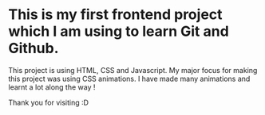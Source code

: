 # This is my first frontend project which I am using to learn Git and Github.

This project is using HTML, CSS and Javascript. My major focus for making this project was using CSS animations. I have made many animations and learnt a lot along the way !

Thank you for visiting :D
